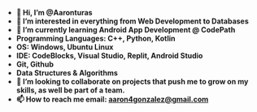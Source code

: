  - **👋 Hi, I’m @Aaronturas**
- **👀 I’m interested in everything from Web Development to Databases**
- **🌱 I’m currently learning Android App Development @ CodePath** 
- **Programming Languages: C++, Python, Kotlin**
- **OS: Windows, Ubuntu Linux**
- **IDE: CodeBlocks, Visual Studio, Replit, Android Studio**
- **Git, Github**
- **Data Structures & Algorithms**
- **💞️ I’m looking to collaborate on projects that push me to grow on my skills, as well be part of a team.**
- **📫 How to reach me email: aaron4gonzalez@gmail.com**

<!---
Aaronturas/Aaronturas is a ✨ special ✨ repository because its `README.md` (this file) appears on your GitHub profile.
You can click the Preview link to take a look at your changes.
--->
